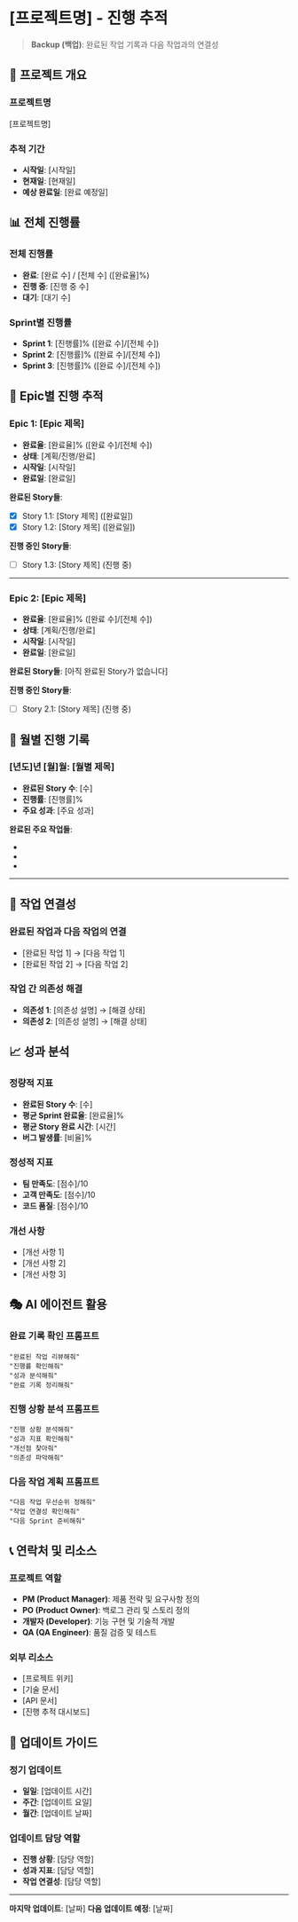 # [프로젝트명] - 진행 추적

> **Backup (백업)**: 완료된 작업 기록과 다음 작업과의 연결성

## 🎯 프로젝트 개요

### 프로젝트명

[프로젝트명]

### 추적 기간

- **시작일**: [시작일]
- **현재일**: [현재일]
- **예상 완료일**: [완료 예정일]

## 📊 전체 진행률

### 전체 진행률

- **완료**: [완료 수] / [전체 수] ([완료율]%)
- **진행 중**: [진행 중 수]
- **대기**: [대기 수]

### Sprint별 진행률

- **Sprint 1**: [진행률]% ([완료 수]/[전체 수])
- **Sprint 2**: [진행률]% ([완료 수]/[전체 수])
- **Sprint 3**: [진행률]% ([완료 수]/[전체 수])

## 🎯 Epic별 진행 추적

### Epic 1: [Epic 제목]

- **완료율**: [완료율]% ([완료 수]/[전체 수])
- **상태**: [계획/진행/완료]
- **시작일**: [시작일]
- **완료일**: [완료일]

**완료된 Story들**:

- [x] Story 1.1: [Story 제목] ([완료일])
- [x] Story 1.2: [Story 제목] ([완료일])

**진행 중인 Story들**:

- [ ] Story 1.3: [Story 제목] (진행 중)

---

### Epic 2: [Epic 제목]

- **완료율**: [완료율]% ([완료 수]/[전체 수])
- **상태**: [계획/진행/완료]
- **시작일**: [시작일]
- **완료일**: [완료일]

**완료된 Story들**:
[아직 완료된 Story가 없습니다]

**진행 중인 Story들**:

- [ ] Story 2.1: [Story 제목] (진행 중)

## 📅 월별 진행 기록

### [년도]년 [월]월: [월별 제목]

- **완료된 Story 수**: [수]
- **진행률**: [진행률]%
- **주요 성과**: [주요 성과]

**완료된 주요 작업들**:

- [작업 1]: [완료일] ([담당자])
- [작업 2]: [완료일] ([담당자])
- [작업 3]: [완료일] ([담당자])

---

## 🔄 작업 연결성

### 완료된 작업과 다음 작업의 연결

- [완료된 작업 1] → [다음 작업 1]
- [완료된 작업 2] → [다음 작업 2]

### 작업 간 의존성 해결

- **의존성 1**: [의존성 설명] → [해결 상태]
- **의존성 2**: [의존성 설명] → [해결 상태]

## 📈 성과 분석

### 정량적 지표

- **완료된 Story 수**: [수]
- **평균 Sprint 완료율**: [완료율]%
- **평균 Story 완료 시간**: [시간]
- **버그 발생률**: [비율]%

### 정성적 지표

- **팀 만족도**: [점수]/10
- **고객 만족도**: [점수]/10
- **코드 품질**: [점수]/10

### 개선 사항

- [개선 사항 1]
- [개선 사항 2]
- [개선 사항 3]

## 🎭 AI 에이전트 활용

### 완료 기록 확인 프롬프트

```
"완료된 작업 리뷰해줘"
"진행률 확인해줘"
"성과 분석해줘"
"완료 기록 정리해줘"
```

### 진행 상황 분석 프롬프트

```
"진행 상황 분석해줘"
"성과 지표 확인해줘"
"개선점 찾아줘"
"의존성 파악해줘"
```

### 다음 작업 계획 프롬프트

```
"다음 작업 우선순위 정해줘"
"작업 연결성 확인해줘"
"다음 Sprint 준비해줘"
```

## 📞 연락처 및 리소스

### 프로젝트 역할

- **PM (Product Manager)**: 제품 전략 및 요구사항 정의
- **PO (Product Owner)**: 백로그 관리 및 스토리 정의
- **개발자 (Developer)**: 기능 구현 및 기술적 개발
- **QA (QA Engineer)**: 품질 검증 및 테스트

### 외부 리소스

- [프로젝트 위키]
- [기술 문서]
- [API 문서]
- [진행 추적 대시보드]

## 🔄 업데이트 가이드

### 정기 업데이트

- **일일**: [업데이트 시간]
- **주간**: [업데이트 요일]
- **월간**: [업데이트 날짜]

### 업데이트 담당 역할

- **진행 상황**: [담당 역할]
- **성과 지표**: [담당 역할]
- **작업 연결성**: [담당 역할]

---

**마지막 업데이트**: [날짜]
**다음 업데이트 예정**: [날짜]
